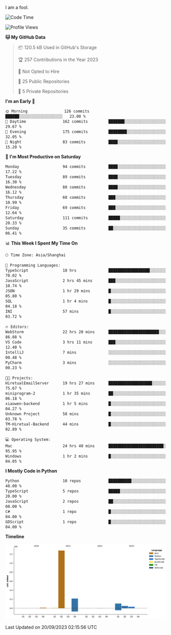 I am a fool.

<!--START_SECTION:waka-->
![Code Time](http://img.shields.io/badge/Code%20Time-716%20hrs%2059%20mins-blue)

![Profile Views](http://img.shields.io/badge/Profile%20Views-2-blue)

**🐱 My GitHub Data** 

> 📦 120.5 kB Used in GitHub's Storage 
 > 
> 🏆 257 Contributions in the Year 2023
 > 
> 🚫 Not Opted to Hire
 > 
> 📜 25 Public Repositories 
 > 
> 🔑 5 Private Repositories 
 > 
**I'm an Early 🐤** 

```text
🌞 Morning                126 commits         ██████░░░░░░░░░░░░░░░░░░░   23.08 % 
🌆 Daytime                162 commits         ███████░░░░░░░░░░░░░░░░░░   29.67 % 
🌃 Evening                175 commits         ████████░░░░░░░░░░░░░░░░░   32.05 % 
🌙 Night                  83 commits          ████░░░░░░░░░░░░░░░░░░░░░   15.20 % 
```
📅 **I'm Most Productive on Saturday** 

```text
Monday                   94 commits          ████░░░░░░░░░░░░░░░░░░░░░   17.22 % 
Tuesday                  89 commits          ████░░░░░░░░░░░░░░░░░░░░░   16.30 % 
Wednesday                88 commits          ████░░░░░░░░░░░░░░░░░░░░░   16.12 % 
Thursday                 60 commits          ███░░░░░░░░░░░░░░░░░░░░░░   10.99 % 
Friday                   69 commits          ███░░░░░░░░░░░░░░░░░░░░░░   12.64 % 
Saturday                 111 commits         █████░░░░░░░░░░░░░░░░░░░░   20.33 % 
Sunday                   35 commits          ██░░░░░░░░░░░░░░░░░░░░░░░   06.41 % 
```


📊 **This Week I Spent My Time On** 

```text
🕑︎ Time Zone: Asia/Shanghai

💬 Programming Languages: 
TypeScript               18 hrs              ██████████████████░░░░░░░   70.02 % 
JavaScript               2 hrs 45 mins       ███░░░░░░░░░░░░░░░░░░░░░░   10.74 % 
JSON                     1 hr 29 mins        █░░░░░░░░░░░░░░░░░░░░░░░░   05.80 % 
SQL                      1 hr 4 mins         █░░░░░░░░░░░░░░░░░░░░░░░░   04.18 % 
INI                      57 mins             █░░░░░░░░░░░░░░░░░░░░░░░░   03.72 % 

🔥 Editors: 
WebStorm                 22 hrs 20 mins      ██████████████████████░░░   86.88 % 
VS Code                  3 hrs 11 mins       ███░░░░░░░░░░░░░░░░░░░░░░   12.40 % 
IntelliJ                 7 mins              ░░░░░░░░░░░░░░░░░░░░░░░░░   00.48 % 
PyCharm                  3 mins              ░░░░░░░░░░░░░░░░░░░░░░░░░   00.23 % 

🐱‍💻 Projects: 
HiretualEmailServer      19 hrs 27 mins      ███████████████████░░░░░░   75.67 % 
miniprogram-2            1 hr 35 mins        ██░░░░░░░░░░░░░░░░░░░░░░░   06.18 % 
xiaowen-backend          1 hr 5 mins         █░░░░░░░░░░░░░░░░░░░░░░░░   04.27 % 
Unknown Project          58 mins             █░░░░░░░░░░░░░░░░░░░░░░░░   03.78 % 
TM-Hiretual-Backend      44 mins             █░░░░░░░░░░░░░░░░░░░░░░░░   02.89 % 

💻 Operating System: 
Mac                      24 hrs 40 mins      ████████████████████████░   95.95 % 
Windows                  1 hr 2 mins         █░░░░░░░░░░░░░░░░░░░░░░░░   04.05 % 
```

**I Mostly Code in Python** 

```text
Python                   10 repos            ██████████░░░░░░░░░░░░░░░   40.00 % 
TypeScript               5 repos             █████░░░░░░░░░░░░░░░░░░░░   20.00 % 
JavaScript               2 repos             ██░░░░░░░░░░░░░░░░░░░░░░░   08.00 % 
C#                       1 repo              █░░░░░░░░░░░░░░░░░░░░░░░░   04.00 % 
GDScript                 1 repo              █░░░░░░░░░░░░░░░░░░░░░░░░   04.00 % 
```



**Timeline**

![Lines of Code chart](https://raw.githubusercontent.com/VeejaLiu/VeejaLiu/master/assets/bar_graph.png)


 Last Updated on 20/09/2023 02:15:56 UTC
<!--END_SECTION:waka-->
